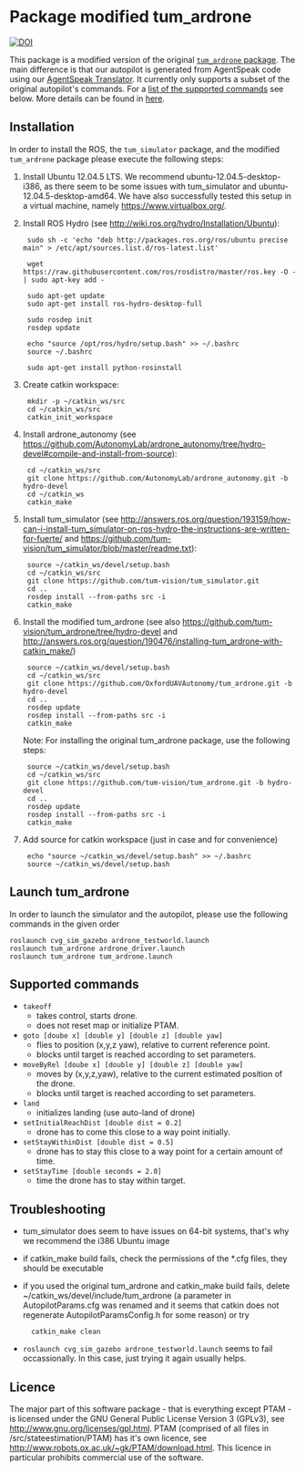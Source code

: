 # Package modified tum_ardrone

[![DOI](https://zenodo.org/badge/doi/10.5281/zenodo.18571.svg)](http://dx.doi.org/10.5281/zenodo.18571)

This package is a modified version of the original [`tum_ardrone` package](https://github.com/tum-vision/tum_ardrone/tree/hydro-devel). The main difference is that our autopilot is generated from AgentSpeak code using our [AgentSpeak Translator](https://github.com/OxfordUAVAutonomy/AgentSpeakTranslator). It currently only supports a subset of the original autopilot's commands. For a [list of the supported commands](#supportedCommands) see below.
More details can be found in [here](http://www.cprover.org/UAVs/TAROS2015/).

## Installation

In order to install the ROS, the `tum_simulator` package, and the modified `tum_ardrone` package please execute the following steps:

1. Install Ubuntu 12.04.5 LTS. We recommend ubuntu-12.04.5-desktop-i386, as there seem to be some issues with tum_simulator and ubuntu-12.04.5-desktop-amd64. We have also successfully tested this setup in a virtual machine, namely https://www.virtualbox.org/.
2. Install ROS Hydro (see http://wiki.ros.org/hydro/Installation/Ubuntu):
    
        sudo sh -c 'echo "deb http://packages.ros.org/ros/ubuntu precise main" > /etc/apt/sources.list.d/ros-latest.list'
    
        wget https://raw.githubusercontent.com/ros/rosdistro/master/ros.key -O - | sudo apt-key add -
    
        sudo apt-get update
        sudo apt-get install ros-hydro-desktop-full
    
        sudo rosdep init
        rosdep update
    
        echo "source /opt/ros/hydro/setup.bash" >> ~/.bashrc
        source ~/.bashrc
    
        sudo apt-get install python-rosinstall
    
3. Create catkin workspace:
    
        mkdir -p ~/catkin_ws/src
        cd ~/catkin_ws/src
        catkin_init_workspace
    
4. Install ardrone_autonomy (see https://github.com/AutonomyLab/ardrone_autonomy/tree/hydro-devel#compile-and-install-from-source):
    
        cd ~/catkin_ws/src
        git clone https://github.com/AutonomyLab/ardrone_autonomy.git -b hydro-devel
        cd ~/catkin_ws
        catkin_make
    
5. Install tum_simulator (see http://answers.ros.org/question/193159/how-can-i-install-tum_simulator-on-ros-hydro-the-instructions-are-written-for-fuerte/ and https://github.com/tum-vision/tum_simulator/blob/master/readme.txt):
    
        source ~/catkin_ws/devel/setup.bash
        cd ~/catkin_ws/src
        git clone https://github.com/tum-vision/tum_simulator.git
        cd ..
        rosdep install --from-paths src -i
        catkin_make
    
6. Install the modified tum_ardrone (see also https://github.com/tum-vision/tum_ardrone/tree/hydro-devel and http://answers.ros.org/question/190476/installing-tum_ardrone-with-catkin_make/)
    
        source ~/catkin_ws/devel/setup.bash
        cd ~/catkin_ws/src
        git clone https://github.com/OxfordUAVAutonomy/tum_ardrone.git -b hydro-devel
        cd ..
        rosdep update
        rosdep install --from-paths src -i
        catkin_make
    
    Note: For installing the original tum_ardrone package, use the following steps:
    
        source ~/catkin_ws/devel/setup.bash
        cd ~/catkin_ws/src
        git clone https://github.com/tum-vision/tum_ardrone.git -b hydro-devel
        cd ..
        rosdep update
        rosdep install --from-paths src -i
        catkin_make
    
7. Add source for catkin workspace (just in case and for convenience)

    
        echo "source ~/catkin_ws/devel/setup.bash" >> ~/.bashrc
        source ~/catkin_ws/devel/setup.bash
    
          
## Launch tum_ardrone

In order to launch the simulator and the autopilot, please use the following commands in the given order
    
    roslaunch cvg_sim_gazebo ardrone_testworld.launch
    roslaunch tum_ardrone ardrone_driver.launch
    roslaunch tum_ardrone tum_ardrone.launch 
    

## <a name="supportedCommands"></a>Supported commands

* `takeoff`
  - takes control, starts drone.
  - does not reset map or initialize PTAM.
* `goto [doube x] [double y] [double z] [double yaw]`
  - flies to position (x,y,z yaw), relative to current reference point.
  - blocks until target is reached according to set parameters.
* `moveByRel [doube x] [double y] [double z] [double yaw]`
  - moves by (x,y,z,yaw), relative to the current estimated position of the drone.
  - blocks until target is reached according to set parameters.
* `land`
  - initializes landing (use auto-land of drone)
* `setInitialReachDist [double dist = 0.2]`
  - drone has to come this close to a way point initially.
* `setStayWithinDist [double dist = 0.5]`
  - drone has to stay this close to a way point for a certain amount of time.
* `setStayTime [double seconds = 2.0]`
  - time the drone has to stay within target.
        
## Troubleshooting

* tum_simulator does seem to have issues on 64-bit systems, that's why we recommend the i386 Ubuntu image
* if catkin_make build fails, check the permissions of the *.cfg files, they should be executable
* if you used the original tum_ardrone and catkin_make build fails, delete ~/catkin_ws/devel/include/tum_ardrone (a parameter in AutopilotParams.cfg was renamed and it seems that catkin does not regenerate AutopilotParamsConfig.h for some reason) or try

        catkin_make clean

* `roslaunch cvg_sim_gazebo ardrone_testworld.launch` seems to fail occassionally. In this case, just trying it again usually helps.


## Licence

The major part of this software package - that is everything except PTAM - is licensed under the GNU General Public License Version 3 (GPLv3), see http://www.gnu.org/licenses/gpl.html. PTAM (comprised of all files in /src/stateestimation/PTAM) has it's own licence, see http://www.robots.ox.ac.uk/~gk/PTAM/download.html. This licence in particular prohibits commercial use of the software.
